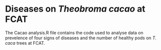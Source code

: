 # Diseases on *Theobroma cacao* at FCAT
The Cacao analysis.R file contains the code used to analyse data on prevelence of four signs of diseases and the number of healthy pods on *T. caca* trees at FCAT.
